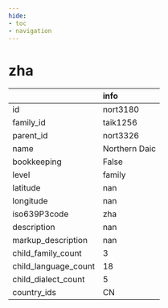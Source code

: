```yaml
---
hide:
- toc
- navigation
---
```

# zha
|                      | info          |
|:---------------------|:--------------|
| id                   | nort3180      |
| family_id            | taik1256      |
| parent_id            | nort3326      |
| name                 | Northern Daic |
| bookkeeping          | False         |
| level                | family        |
| latitude             | nan           |
| longitude            | nan           |
| iso639P3code         | zha           |
| description          | nan           |
| markup_description   | nan           |
| child_family_count   | 3             |
| child_language_count | 18            |
| child_dialect_count  | 5             |
| country_ids          | CN            |